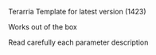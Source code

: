Terarria Template for latest version (1423)

Works out of the box

Read carefully each parameter description
